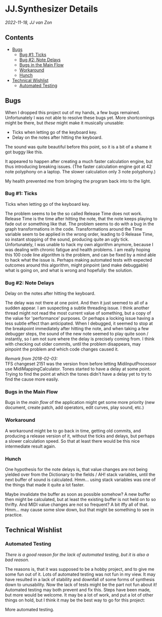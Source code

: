 JJ.Synthesizer Details
======================

*2022-11-18, JJ van Zon*

<h2>Contents</h2>

- [Bugs](#bugs)
    - [Bug #1: Ticks](#bug-1-ticks)
    - [Bug #2: Note Delays](#bug-2-note-delays)
    - [Bugs in the Main Flow](#bugs-in-the-main-flow)
    - [Workaround](#workaround)
    - [Hunch](#hunch)
- [Technical Wishlist](#technical-wishlist)
    - [Automated Testing](#automated-testing)

Bugs
----

When I dropped this project out of my hands, a few bugs remained. Unfortunately I was not able to resolve these bugs yet. More shortcomings might be there, but *these* might make it musically unusable:

- Ticks when letting go of the keyboard key.
- Delay on the notes after hitting the keyboard.

The sound was quite beautiful before this point, so it is a bit of a shame it got buggy like this.

It appeared to happen after creating a much faster calculation engine, but thus introducing breaking issues. (The faster calculation engine got at 42 note polyphony on a laptop. The slower calculation only 3 note polyphony.)

My health prevented me from bringing the program back into to the light.

### Bug #1: Ticks

Ticks when letting go of the keyboard key.

The problem seems to be the so called Release Time does not work. Release Time is the time after hitting the note, that the note keeps playing to fade out or something like that. The problem seems to do with a bug in the graph transformations in the code. Transformations around the Time variable seem to be applied in the wrong order, leading to 0 Release Time, so instant stopping of the sound, producing quite an ugly tick. Unfortunately, I was unable to hack my own algorithm anymore, because I was dealing with chronic fatigue and health problems. I am really hoping this 100 code line algorithm is the problem, and can be fixed by a mind able to hack what the issue is. Perhaps making automated tests with expected outcomes around this algorithm, might pinpoint (and make debuggable) what is going on, and what is wrong and hopefully: the solution.

### Bug #2: Note Delays

Delay on the notes after hitting the keyboard.

The delay was not there at one point. And then it just seemed to all of a sudden appear. I am suspecting a subtle threading issue. I think another thread might not read the most current value of something, but a copy of the value for 'performance' purposes. Or perhaps a locking issue having a less subtle effect than anticipated. When I debugged, it seemed to stop at the breakpoint immediately after hitting the note, and when taking a few debugger steps, the sound of the new note seemed to play quite soon / instantly, so I am not sure where the delay is precisely coming from. I think with checking out older commits, until the problem disappears, may pinpoint the problem and which code changes caused it.

*Remark from 2018-02-03:*  
TFS changeset 2151 was the version from before letting MidiInputProcessor use MidiMappingCalculator. Tones started to have a delay at some point. Trying to find the point at which the tones didn't have a delay yet to try to find the cause more easily.

### Bugs in the Main Flow

Bugs in the *main flow* of the application might get some more priority (new document, create patch, add operators, edit curves, play sound, etc.)

### Workaround

A workaround might be to go back in time, getting old commits, and producing a release version of it, without the ticks and delays, but perhaps a slower calculation speed. So that at least there would be this nice intermediate result again.

### Hunch

One hypothesis for the note delays is, that value changes are not being yielded over from the Dictionary to the fields / AH! stack variables, until the next buffer of sound is calculated. Hmm... using stack variables was one of the things that made it quite a lot faster.

Maybe invalidate the buffer as soon as possible somehow? A new buffer then might be calculated, but at least the existing buffer is not held on to so thrifty. And MIDI value changes are not so frequent? A bit iffy all of that. Hmm... may cause some slow down, but that might be something to see in practice.


Technical Wishlist
------------------

### Automated Testing

*There is a good reason for the lack of automated testing, but it is also a bad reason.*

The reasons is, that it was supposed to be a hobby project, and to give me some fun out of it. Lots of automated testing was not fun in my view. It may have resulted in a lack of stability and downfall of some forms of synthesis down to unusability. Now the lack of tests might be the part not fun about it! Automated testing may both prevent and fix this. Steps have been made, but more would be welcome. It may be a lot of work, and put a lot of other things on hold, but I think it may be the best way to go for this project:

More automated testing.
